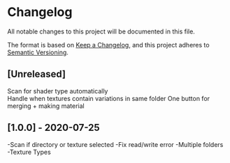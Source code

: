 # Changelog
All notable changes to this project will be documented in this file.

The format is based on [Keep a Changelog](https://keepachangelog.com/en/1.0.0/),
and this project adheres to [Semantic Versioning](https://semver.org/spec/v2.0.0.html).

## [Unreleased]
Scan for shader type automatically    
Handle when textures contain variations in same folder
One button for merging + making material

## [1.0.0] - 2020-07-25
-Scan if directory or texture selected
-Fix read/write error
-Multiple folders
-Texture Types